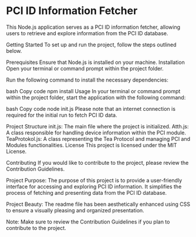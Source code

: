 # PCI ID Information Fetcher
This Node.js application serves as a PCI ID information fetcher, allowing users to retrieve and explore information from the PCI ID database.

Getting Started
To set up and run the project, follow the steps outlined below.

Prerequisites
Ensure that Node.js is installed on your machine.
Installation
Open your terminal or command prompt within the project folder.

Run the following command to install the necessary dependencies:

bash
Copy code
npm install
Usage
In your terminal or command prompt within the project folder, start the application with the following command:

bash
Copy code
node init.js
Please note that an internet connection is required for the initial run to fetch PCI ID data.

Project Structure
init.js: The main file where the project is initialized.
Atth.js: A class responsible for handling device information within the PCI module.
TeaProtokol.js: A class representing the Tea Protocol and managing PCI and Modules functionalities.
License
This project is licensed under the MIT License.

Contributing
If you would like to contribute to the project, please review the Contribution Guidelines.

Project Purpose: The purpose of this project is to provide a user-friendly interface for accessing and exploring PCI ID information. It simplifies the process of fetching and presenting data from the PCI ID database.

Project Beauty: The readme file has been aesthetically enhanced using CSS to ensure a visually pleasing and organized presentation.

Note: Make sure to review the Contribution Guidelines if you plan to contribute to the project.
